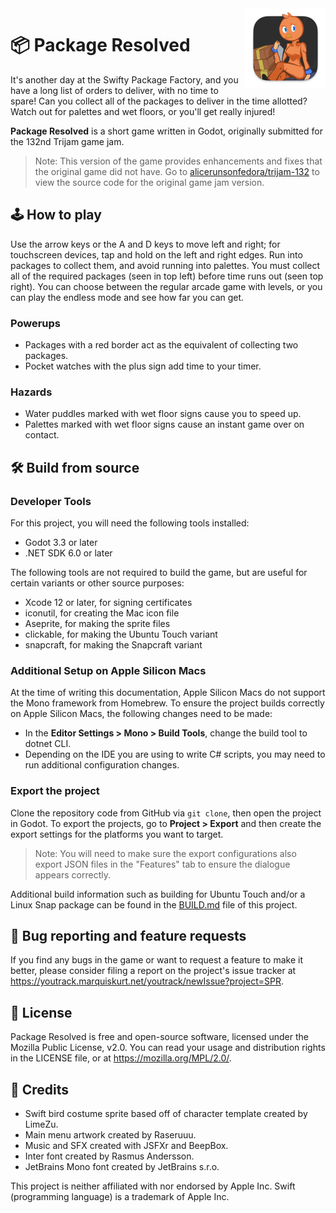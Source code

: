 <img src="./game/icon.png" width="128" align="right" alt="Package Resolved icon"/>

# 📦 Package Resolved

It's another day at the Swifty Package Factory, and you have a long list of orders to
deliver, with no time to spare! Can you collect all of the packages to deliver in the
time allotted? Watch out for palettes and wet floors, or you'll get really injured!

**Package Resolved** is a short game written in Godot, originally submitted for the
132nd Trijam game jam.

> Note: This version of the game provides enhancements and fixes that the original
> game did not have. Go to [alicerunsonfedora/trijam-132][gamejam-version] to view
> the source code for the original game jam version.

[gamejam-version]: https://github.com/alicerunsonfedora/trijam-132

## 🕹 How to play

Use the arrow keys or the A and D keys to move left and right; for touchscreen
devices, tap and hold on the left and right edges. Run into packages to collect them,
and avoid running into palettes. You must collect all of the required packages (seen
in top left) before time runs out (seen top right). You can choose between the
regular arcade game with levels, or you can play the endless mode and see how far you
can get.

### Powerups

- Packages with a red border act as the equivalent of collecting two packages.
- Pocket watches with the plus sign add time to your timer.

### Hazards

- Water puddles marked with wet floor signs cause you to speed up.
- Palettes marked with wet floor signs cause an instant game over on contact.

## 🛠 Build from source

### Developer Tools

For this project, you will need the following tools installed:

- Godot 3.3 or later
- .NET SDK 6.0 or later

The following tools are not required to build the game, but are useful for certain
variants or other source purposes:

- Xcode 12 or later, for signing certificates
- iconutil, for creating the Mac icon file
- Aseprite, for making the sprite files
- clickable, for making the Ubuntu Touch variant
- snapcraft, for making the Snapcraft variant

### Additional Setup on Apple Silicon Macs

At the time of writing this documentation, Apple Silicon Macs do not support the Mono
framework from Homebrew. To ensure the project builds correctly on Apple Silicon
Macs, the following changes need to be made:

- In the **Editor Settings > Mono > Build Tools**, change the build tool to dotnet
  CLI.
- Depending on the IDE you are using to write C# scripts, you may need to run
  additional configuration changes.

### Export the project

Clone the repository code from GitHub via `git clone`, then open the project in
Godot. To export the projects, go to **Project > Export**
and then create the export settings for the platforms you want to target.

> Note: You will need to make sure the export configurations also export JSON files
> in the "Features" tab to ensure the dialogue appears correctly.

Additional build information such as building for Ubuntu Touch and/or a Linux Snap
package can be found in the [BUILD.md](BUILD.md) file of this project.

## 💬 Bug reporting and feature requests

If you find any bugs in the game or want to request a feature to make it better,
please consider filing a report on the project's issue tracker at
https://youtrack.marquiskurt.net/youtrack/newIssue?project=SPR.

## 📃 License

Package Resolved is free and open-source software, licensed under the Mozilla Public
License, v2.0. You can read your usage and distribution rights in the LICENSE file,
or at https://mozilla.org/MPL/2.0/.

## 📑 Credits

- Swift bird costume sprite based off of character template created by LimeZu.
- Main menu artwork created by Raseruuu.
- Music and SFX created with JSFXr and BeepBox.
- Inter font created by Rasmus Andersson.
- JetBrains Mono font created by JetBrains s.r.o.

This project is neither affiliated with nor endorsed by Apple Inc. Swift (programming
language) is a trademark of Apple Inc.
